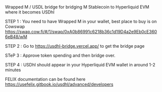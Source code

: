 Wrapped M / USDL bridge for bridging M Stablecoin to Hyperliquid EVM where it becomes USDhl

STEP 1 : You need to have Wrapped M in your wallet, best place to buy is on Cowswap https://swap.cow.fi/#/1/swap/0xA0b86991c6218b36c1d19D4a2e9Eb0cE3606eB48/wM

STEP 2 : Go to https://usdhl-bridge.vercel.app/  to get the bridge page

STeP 3 : Approve token spending and then bridge over.

STEP 4 : USDhl should appear in your Hyperliquid EVM wallet in around 1-2 minutes

FELIX documentation can be found here https://usefelix.gitbook.io/usdhl/advanced/developers
